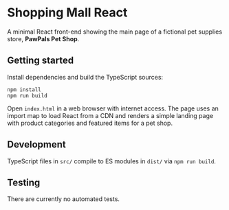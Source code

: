 # Shopping Mall React

A minimal React front-end showing the main page of a fictional pet supplies store, **PawPals Pet Shop**.

## Getting started

Install dependencies and build the TypeScript sources:

```
npm install
npm run build
```

Open `index.html` in a web browser with internet access. The page uses an import map to load React from a CDN and renders a simple landing page with product categories and featured items for a pet shop.

## Development

TypeScript files in `src/` compile to ES modules in `dist/` via `npm run build`.

## Testing

There are currently no automated tests.
